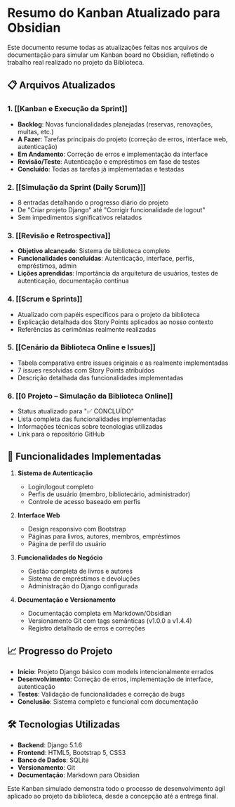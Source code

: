 # Resumo do Kanban Atualizado para Obsidian

Este documento resume todas as atualizações feitas nos arquivos de documentação para simular um Kanban board no Obsidian, refletindo o trabalho real realizado no projeto da Biblioteca.

## 📋 Arquivos Atualizados

### 1. [[Kanban e Execução da Sprint]]
- **Backlog**: Novas funcionalidades planejadas (reservas, renovações, multas, etc.)
- **A Fazer**: Tarefas principais do projeto (correção de erros, interface web, autenticação)
- **Em Andamento**: Correção de erros e implementação da interface
- **Revisão/Teste**: Autenticação e empréstimos em fase de testes
- **Concluído**: Todas as tarefas já implementadas e testadas

### 2. [[Simulação da Sprint (Daily Scrum)]]
- 8 entradas detalhando o progresso diário do projeto
- De "Criar projeto Django" até "Corrigir funcionalidade de logout"
- Sem impedimentos significativos relatados

### 3. [[Revisão e Retrospectiva]]
- **Objetivo alcançado**: Sistema de biblioteca completo
- **Funcionalidades concluídas**: Autenticação, interface, perfis, empréstimos, admin
- **Lições aprendidas**: Importância da arquitetura de usuários, testes de autenticação, documentação contínua

### 4. [[Scrum e Sprints]]
- Atualizado com papéis específicos para o projeto da biblioteca
- Explicação detalhada dos Story Points aplicados ao nosso contexto
- Referências às cerimônias realmente realizadas

### 5. [[Cenário da Biblioteca Online e Issues]]
- Tabela comparativa entre issues originais e as realmente implementadas
- 7 issues resolvidas com Story Points atribuídos
- Descrição detalhada das funcionalidades implementadas

### 6. [[0 Projeto – Simulação da Biblioteca Online]]
- Status atualizado para "✅ CONCLUÍDO"
- Lista completa das funcionalidades implementadas
- Informações técnicas sobre tecnologias utilizadas
- Link para o repositório GitHub

## 🎯 Funcionalidades Implementadas

1. **Sistema de Autenticação**
   - Login/logout completo
   - Perfis de usuário (membro, bibliotecário, administrador)
   - Controle de acesso baseado em perfis

2. **Interface Web**
   - Design responsivo com Bootstrap
   - Páginas para livros, autores, membros, empréstimos
   - Página de perfil do usuário

3. **Funcionalidades do Negócio**
   - Gestão completa de livros e autores
   - Sistema de empréstimos e devoluções
   - Administração do Django configurada

4. **Documentação e Versionamento**
   - Documentação completa em Markdown/Obsidian
   - Versionamento Git com tags semânticas (v1.0.0 a v1.4.4)
   - Registro detalhado de erros e correções

## 📈 Progresso do Projeto

- **Início**: Projeto Django básico com models intencionalmente errados
- **Desenvolvimento**: Correção de erros, implementação de interface, autenticação
- **Testes**: Validação de funcionalidades e correção de bugs
- **Conclusão**: Sistema completo e funcional com documentação

## 🛠️ Tecnologias Utilizadas

- **Backend**: Django 5.1.6
- **Frontend**: HTML5, Bootstrap 5, CSS3
- **Banco de Dados**: SQLite
- **Versionamento**: Git
- **Documentação**: Markdown para Obsidian

Este Kanban simulado demonstra todo o processo de desenvolvimento ágil aplicado ao projeto da biblioteca, desde a concepção até a entrega final.